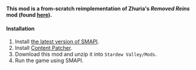 **This mod is a from-scratch reimplementation of Zhuria's *Removed Reins* mod (found [here](https://community.playstarbound.com/threads/tractor-v-1-3-horse-replacement.108604/#post-2811868)).**

#### Installation
1. Install [the latest version of SMAPI](https://smapi.io/).
2. Install [Content Patcher](https://www.nexusmods.com/stardewvalley/mods/1915).
3. Download this mod and unzip it into `Stardew Valley/Mods`.
4. Run the game using SMAPI.
